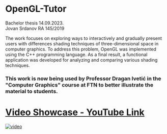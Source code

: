 # OpenGL-Tutor

Bachelor thesis 14.09.2023.  
Jovan Srdanov RA 145/2019   

The work focuses on exploring ways to interactively and gradually present users with differences shading techniques of three-dimensional space in computer graphics. To address this problem, OpenGL was implemented using the C++ programming language. As a final result, a functional application was developed for analyzing and comparing various shading techniques.

### This work is now being used by Professor Dragan Ivetić in the "Computer Graphics" course at FTN to better illustrate the material to students.  




# [Video Showcase - YouTube Link](https://www.youtube.com/watch?v=5LiVY3ssiLw)
[![video](https://img.youtube.com/vi/5LiVY3ssiLw/0.jpg)](https://www.youtube.com/watch?v=5LiVY3ssiLw)
